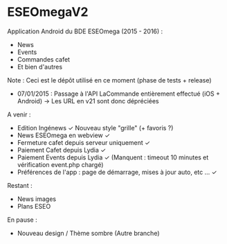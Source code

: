 # ESEOmegaV2
Application Android du BDE ESEOmega (2015 - 2016) : 
- News
- Events
- Commandes cafet
- Et bien d'autres

Note : Ceci est le dépôt utilisé en ce moment (phase de tests + release)

- 07/01/2015 : Passage à l'API LaCommande entièrement effectué (iOS + Android) → Les URL en v21 sont donc dépréciées

A venir :
- Edition Ingénews ✓ Nouveau style "grille" (+ favoris ?)
- News ESEOmega en webview ✓
- Fermeture cafet depuis serveur uniquement ✓
- Paiement Cafet depuis Lydia ✓
- Paiement Events depuis Lydia ✓ (Manquent : timeout 10 minutes et vérification event.php chargé)
- Préférences de l'app : page de démarrage, mises à jour auto, etc ... ✓

Restant :
- News images
- Plans ESEO

En pause :
- Nouveau design / Thème sombre (Autre branche)
